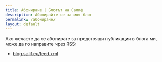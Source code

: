 ```yaml
---
title: Абониране | Блогът на Салиф
description: Абонирайте се за моя блог
permalink: /абониране/
layout: default
---
```


Ако желаете да се абонирате за предстоящи публикации в блога ми, може да го направите чрез RSS:

* [blog.salif.eu/feed.xml](https://blog.salif.eu/feed.xml)
